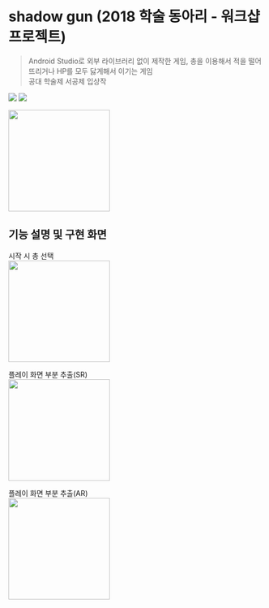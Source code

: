 # shadow gun (2018 학술 동아리 - 워크샵 프로젝트)
> Android Studio로 외부 라이브러리 없이 제작한 게임, 총을 이용해서 적을 떨어뜨리거나 HP를 모두 닳게해서 이기는 게임  
공대 학술제 서공제 입상작

<img src="https://img.shields.io/badge/Android Studio-3DDC84?style=for-the-badge&logo=Android Studio&logoColor=white"> <img src="https://img.shields.io/badge/Java-007396?style=flat-square&logo=Java&logoColor=white"> 


<img src="https://user-images.githubusercontent.com/45085513/220546850-c70d7e5f-3e22-4b11-a091-9f236d7de222.png" height="200"/>

## 기능 설명 및 구현 화면
시작 시 총 선택<br>
<img src="https://user-images.githubusercontent.com/45085513/220547871-397bae77-01d2-458c-bcdb-34fcfe0a72cc.jpg" height="200"/>   


플레이 화면 부분 추출(SR)    
<img src="https://user-images.githubusercontent.com/45085513/220548540-1db78426-b855-4087-8fe9-1d32b2abe82f.gif" height="200"/>   

플레이 화면 부분 추출(AR)    
<img src="https://user-images.githubusercontent.com/45085513/220549468-7f231bf7-2055-41b2-a877-4b4d3c7ff5a6.gif" height="200"/>   
